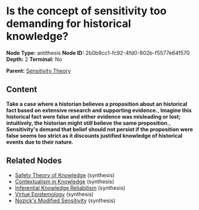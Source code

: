 # Is the concept of sensitivity too demanding for historical knowledge?

**Node Type:** antithesis
**Node ID:** 2b0b9cc1-fc92-4fd0-802b-f5577e64f570
**Depth:** 2
**Terminal:** No

**Parent:** [Sensitivity Theory](sensitivity-theory.md)

## Content

**Take a case where a historian believes a proposition about an historical fact based on extensive research and supporting evidence.**, **Imagine this historical fact were false and either evidence was misleading or lost; intuitively, the historian might still believe the same proposition.**, **Sensitivity's demand that belief should not persist if the proposition were false seems too strict as it discounts justified knowledge of historical events due to their nature.**

## Related Nodes

- [Safety Theory of Knowledge](safety-theory-of-knowledge.md) (synthesis)
- [Contextualism in Knowledge](contextualism-in-knowledge.md) (synthesis)
- [Inferential Knowledge Reliabilism](inferential-knowledge-reliabilism.md) (synthesis)
- [Virtue Epistemology](virtue-epistemology.md) (synthesis)
- [Nozick's Modified Sensitivity](nozicks-modified-sensitivity.md) (synthesis)
